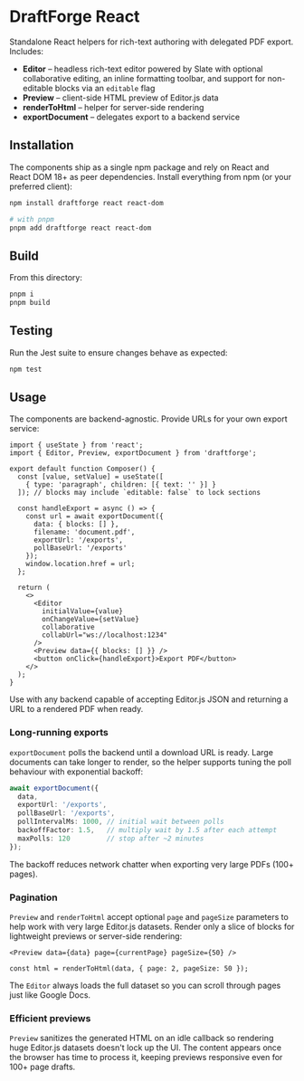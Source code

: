 # DraftForge React

Standalone React helpers for rich-text authoring with delegated PDF export. Includes:

- **Editor** – headless rich-text editor powered by Slate with optional collaborative editing, an inline formatting toolbar, and support for non-editable blocks via an `editable` flag
- **Preview** – client-side HTML preview of Editor.js data
- **renderToHtml** – helper for server-side rendering
- **exportDocument** – delegates export to a backend service

## Installation

The components ship as a single npm package and rely on React and
React&nbsp;DOM&nbsp;18+ as peer dependencies. Install everything from npm (or
your preferred client):

```bash
npm install draftforge react react-dom

# with pnpm
pnpm add draftforge react react-dom
```

## Build

From this directory:

```bash
pnpm i
pnpm build
```

## Testing

Run the Jest suite to ensure changes behave as expected:

```bash
npm test
```

## Usage

The components are backend-agnostic. Provide URLs for your own export service:

```tsx
import { useState } from 'react';
import { Editor, Preview, exportDocument } from 'draftforge';

export default function Composer() {
  const [value, setValue] = useState([
    { type: 'paragraph', children: [{ text: '' }] }
  ]); // blocks may include `editable: false` to lock sections

  const handleExport = async () => {
    const url = await exportDocument({
      data: { blocks: [] },
      filename: 'document.pdf',
      exportUrl: '/exports',
      pollBaseUrl: '/exports'
    });
    window.location.href = url;
  };

  return (
    <>
      <Editor
        initialValue={value}
        onChangeValue={setValue}
        collaborative
        collabUrl="ws://localhost:1234"
      />
      <Preview data={{ blocks: [] }} />
      <button onClick={handleExport}>Export PDF</button>
    </>
  );
}
```

Use with any backend capable of accepting Editor.js JSON and returning a URL
to a rendered PDF when ready.

### Long-running exports

`exportDocument` polls the backend until a download URL is ready. Large
documents can take longer to render, so the helper supports tuning the poll
behaviour with exponential backoff:

```ts
await exportDocument({
  data,
  exportUrl: '/exports',
  pollBaseUrl: '/exports',
  pollIntervalMs: 1000, // initial wait between polls
  backoffFactor: 1.5,   // multiply wait by 1.5 after each attempt
  maxPolls: 120         // stop after ~2 minutes
});
```

The backoff reduces network chatter when exporting very large PDFs (100+ pages).

### Pagination

`Preview` and `renderToHtml` accept optional `page` and `pageSize` parameters to
help work with very large Editor.js datasets. Render only a slice of blocks for
lightweight previews or server-side rendering:

```tsx
<Preview data={data} page={currentPage} pageSize={50} />

const html = renderToHtml(data, { page: 2, pageSize: 50 });
```

The `Editor` always loads the full dataset so you can scroll through pages just
like Google Docs.

### Efficient previews

`Preview` sanitizes the generated HTML on an idle callback so rendering huge
Editor.js datasets doesn't lock up the UI. The content appears once the browser
has time to process it, keeping previews responsive even for 100+ page drafts.
